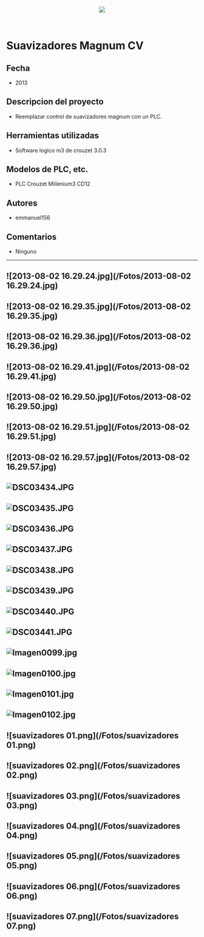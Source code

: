 <br/>
<p align="center">
  <img src="https://avatars2.githubusercontent.com/u/15052789?v=3&s=200">
</p>
<br/>

# Suavizadores Magnum CV

## Fecha
* 2013

## Descripcion del proyecto
* Reemplazar control de suavizadores magnum con un PLC.

## Herramientas utilizadas
* Software logico m3 de crouzet 3.0.3

## Modelos de PLC, etc.
* PLC Crouzet Millenium3 CD12

## Autores
* emmanuel156

## Comentarios
* Ninguno

---
![2013-08-02 16.29.24.jpg](/Fotos/2013-08-02 16.29.24.jpg)
---
![2013-08-02 16.29.35.jpg](/Fotos/2013-08-02 16.29.35.jpg)
---
![2013-08-02 16.29.36.jpg](/Fotos/2013-08-02 16.29.36.jpg)
---
![2013-08-02 16.29.41.jpg](/Fotos/2013-08-02 16.29.41.jpg)
---
![2013-08-02 16.29.50.jpg](/Fotos/2013-08-02 16.29.50.jpg)
---
![2013-08-02 16.29.51.jpg](/Fotos/2013-08-02 16.29.51.jpg)
---
![2013-08-02 16.29.57.jpg](/Fotos/2013-08-02 16.29.57.jpg)
---
![DSC03434.JPG](/Fotos/DSC03434.JPG)
---
![DSC03435.JPG](/Fotos/DSC03435.JPG)
---
![DSC03436.JPG](/Fotos/DSC03436.JPG)
---
![DSC03437.JPG](/Fotos/DSC03437.JPG)
---
![DSC03438.JPG](/Fotos/DSC03438.JPG)
---
![DSC03439.JPG](/Fotos/DSC03439.JPG)
---
![DSC03440.JPG](/Fotos/DSC03440.JPG)
---
![DSC03441.JPG](/Fotos/DSC03441.JPG)
---
![Imagen0099.jpg](/Fotos/Imagen0099.jpg)
---
![Imagen0100.jpg](/Fotos/Imagen0100.jpg)
---
![Imagen0101.jpg](/Fotos/Imagen0101.jpg)
---
![Imagen0102.jpg](/Fotos/Imagen0102.jpg)
---
![suavizadores 01.png](/Fotos/suavizadores 01.png)
---
![suavizadores 02.png](/Fotos/suavizadores 02.png)
---
![suavizadores 03.png](/Fotos/suavizadores 03.png)
---
![suavizadores 04.png](/Fotos/suavizadores 04.png)
---
![suavizadores 05.png](/Fotos/suavizadores 05.png)
---
![suavizadores 06.png](/Fotos/suavizadores 06.png)
---
![suavizadores 07.png](/Fotos/suavizadores 07.png)
---
